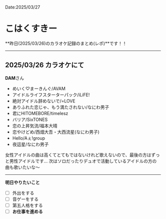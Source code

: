 Date:2025/03/27
# こはくすきー

**昨日(2025/03/26)のカラオケ記録のまとめ(レポ)**です！！

----

## 2025/03/26 カラオケにて
**DAM**さん

- めいく♡まーきんぐ/AVAM
- アイドルライフスターターパック/iLiFE!
- 絶対アイドル辞めないで/=LOVE
- ありふれた恋じゃ、もう満たされない/なにわ男子
- 君にHITOMEBORE/timelesz
- バリア/SixTONES
- 恋の上昇気流/福本大晴
- 恋やけどめ/西畑大吾・大西流星(なにわ男子)
- Hello/Aぇ!group
- 夜這星/なにわ男子

女性アイドルの曲は高くてとてもではないけれど歌えないので、最後の方はずっと男性アイドルです…
次はソロだったりデュオで活動しているアイドルの方の曲も歌いたいな〜

----

**明日やりたいこと**

- [ ] 外出をする
- [ ] 音ゲーをする
- [ ] 第五人格をする
- [ ] **お仕事を進める**
